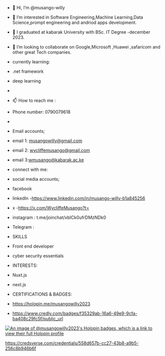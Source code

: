 - 👋 Hi, I’m @musango-willy
- 👀 I’m interested in Software Engineering,Machine Learning,Data Science,prompt engineering and andriod  apps development.
- 🌱 I graduated at kabarak University with BSc. IT Degree -december 2023.
- 💞️ I’m looking to collaborate on Google,Microsoft ,Huawei ,safaricom and other great Tech companies.

- currently learning:
- .net framework
- deep learning
-  
- 📫 How to reach me :
- Phone number: 0790079618
- 
- Email accounts;
- email 1: musangowilly@gmail.com
-  email 2: wycliffemusango@gmail.com
-  email 3:wmusango@kabarak.ac.ke
- connect with me:
- social media accounts;
- facebook
- linkedIn -https://www.linkedin.com/in/musango-willy-b1a845256
- x -https://x.com/WycliffeMusango?t=
- instagram : t.me/joinchat/xblCk0ufrDMzNDk0
- Telegram :

- SKILLS
- Front end developer
- cyber security essentials

- INTERESTS:
- Nuxt.js
- next.js

- CERTIFICATIONS & BADGES:
- https://holopin.me/musangowilly2023
- https://www.credly.com/badges/f35329ab-16a6-49e9-9cfa-ba408c29fc5f/public_url


[![An image of @musangowilly2023's Holopin badges, which is a link to view their full Holopin profile](https://holopin.me/musangowilly2023)](https://holopin.io/@musangowilly2023)

https://credsverse.com/credentials/558d657b-cc27-43b8-a9b5-256c8b946b6f
<!---
musango-willy/musango-willy is a ✨ special ✨ repository because its `README.md` (this file) appears on your GitHub profile.
You can click the Preview link to take a look at your changes.
<html>
<head></head>
<body>
<div data-iframe-width="150" data-iframe-height="270" data-share-badge-id="f35329ab-16a6-49e9-9cfa-ba408c29fc5f" data-share-badge-host="https://www.credly.com"></div><script type="text/javascript" async src="//cdn.credly.com/assets/utilities/embed.js"></script>
</body>
</html>
